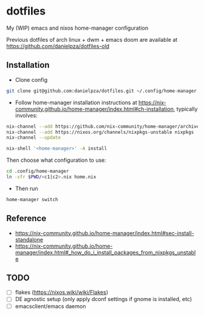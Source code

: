 # dotfiles

My (WIP) emacs and nixos home-manager configuration

Previous dotfiles of arch linux + dwm + emacs doom are available at https://github.com/danielpza/dotfiles-old

## Installation

- Clone config

```sh
git clone git@github.com:danielpza/dotfiles.git ~/.config/home-manager
```

- Follow home-manager installation instructions at https://nix-community.github.io/home-manager/index.html#ch-installation, typically involves:

```sh
nix-channel --add https://github.com/nix-community/home-manager/archive/master.tar.gz home-manager
nix-channel --add https://nixos.org/channels/nixpkgs-unstable nixpkgs
nix-channel --update

nix-shell '<home-manager>' -A install
```

Then choose what configuration to use:

```sh
cd .config/home-manager
ln -sfr $PWD/<c1|c2>.nix home.nix
```

- Then run

```sh
home-manager switch
```

## Reference

- https://nix-community.github.io/home-manager/index.html#sec-install-standalone
- https://nix-community.github.io/home-manager/index.html#_how_do_i_install_packages_from_nixpkgs_unstable

## TODO

- [ ] flakes (https://nixos.wiki/wiki/Flakes)
- [ ] DE agnostic setup (only apply dconf settings if gnome is installed, etc)
- [ ] emacsclient/emacs daemon
